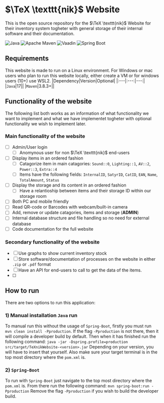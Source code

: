 # $\TeX \texttt{nik}$ Website
This is the open source repository for the $\TeX \texttt{nik}$ Website for their inventory system togheter with general storage of their internal software and their documentation.

![Java](https://img.shields.io/badge/17-grey.svg?style=for-the-badge&logo=openjdk&logoColor=whitex&label=Java&labelColor=%23ED8B00)
![Apache Maven](https://img.shields.io/badge/3.8.3-grey?style=for-the-badge&logo=Apache%20Maven&logoColor=white&label=APache%20Maven&labelColor=C71A36)
![Vaadin](https://img.shields.io/static/v1?style=for-the-badge&message=24.6.4&color=grey&logo=Vaadin&logoColor=00B4F0&label=Vaadin&labelColor=222222)
![Spring Boot](https://img.shields.io/static/v1?style=for-the-badge&message=3.4.2&color=grey&logo=Spring+Boot&logoColor=FFFFFF&label=Spring%20Boot&labelColor=6DB33F)
<!--![Spring](https://img.shields.io/static/v1?style=for-the-badge&message=6.1.15&color=grey&logo=Spring&logoColor=FFFFFF&label=Spring&labelColor=6DB33F)
![Spring Security](https://img.shields.io/static/v1?style=for-the-badge&message=6.1.15&color=grey&logo=Spring+Security&logoColor=FFFFFF&label=Spring%20Security&labelColor=6DB33F)-->
<!--![JUnit5](https://img.shields.io/static/v1?style=for-the-badge&message=5.10.2&color=grey&logo=JUnit5&logoColor=FFFFFF&label=JUnit5&labelCOlor=25A162)
![NodeJS](https://img.shields.io/badge/v20.18.1-grey?style=for-the-badge&logo=node.js&logoColor=white&label=node.js&labelColor=6DA55F)
![NPM](https://img.shields.io/badge/8.19.4-grey.svg?style=for-the-badge&logo=npm&logoColor=white&label=NPM&labelColor=%23CB3837)
![PNPM](https://img.shields.io/badge/7.33.7-grey.svg?style=for-the-badge&logo=pnpm&logoColor=white&label=PNPM&labelColor=%23CB3837)-->
## Requirements
This website is made to run on a Linux environment. For Windows or mac users who plan to run this website locally, either create a VM or for windows users (10+) use WSL2. 
|Dependency|Version|Optional|
|:---|:---:|---:|
|`Java`|17||
|`Maven`|3.8.3+||
## Functionality of the website
The following list both works as an information of what functionality we want to implement and what we have implementet togheter with optional functionality we wish to implement later.
### Main functionality of the website
- [ ] Admin/User login
  - [ ] Anomynous user for non $\TeX \texttt{nik}$ end-users
- [ ] Display items in an ordered fashion
  - [ ] Catagorize item in main catagories: `Sound::0`, `Lighting::1`, `AV::2`, `Power::3`, `Extra::4`
  - [ ] Items have the following fields: `InternalID`, `SatyrID`, `CatID`, `EAN`, `Name`, `TotalAmount`, `Status`
- [ ] Display the storage and its content in an ordered fashion
  - [ ] Have a relantioship between items and their storage ID within our storage room 
- [ ] Both PC and mobile friendly
- [ ] Read QR-code or Barcodes with webcam/built-in camera
- [ ] Add, remove or update catagories, items and storage (**ADMIN**)
- [ ] Internal database structure and file handling so no need for external database
- [ ] Code documentation for the full website
### Secondary functionality of the website
- [ ] Use graphs to show current inventory stock
- [ ] Store software/documentation of processes on the website in either `.zip` or `.pdf` format
- [ ] Have an API for end-users to call to get the data of the items.
- [ ] 
## How to run
There are two options to run this application:
### 1) Manual installation `Java` run
To manual run this without the usage of `Spring-Boot`, firstly you must run `mvn clean install -Pproduction`. If the flag `-Pproduction` is not there, then it will compile a developer build by default.
Then when it has finished run the following command:
`java -jar -Dspring.profile=production src/target/TeXnikWebsite-<version>.jar`
Depending on your version, you will have to insert that yourself. Also make sure your target terminal is in the top most directory where the `pom.xml` is.
### 2) `Spring-Boot`
To run with `Spring-Boot` just navigate to the top most directory where the `pom.xml` is. From there run the following command: 
`mvn spring-boot:run -Pproduction`
Remove the flag `-Pproduction` if you wish to build the developer build.